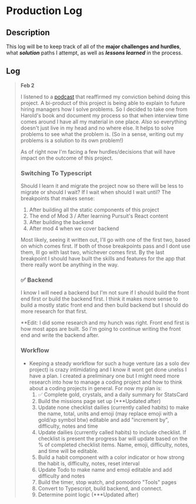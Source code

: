 # Production Log

## Description

This log will be to keep track of all of the **major challenges and hurdles**, what **_solution_** paths I attempt, as well as **_lessons learned_** in the process.

## Log

> **Feb 2**
>
> I listened to a [podcast](https://www.codenewbie.org/podcast/coding-bootcamps-coding-journeys) that reaffirmed my conviction behind doing this project. A bi-product of this project is being able to explain to future hiring managers how I solve problems. So I decided to take one from Harold's book and document my process so that when interview time comes around I have all my material in one place. _Also_ so everything doesn't just live in my head and no where else. It helps to solve problems to see what the problem is. (So in a sense, writing out my problems is a solution to its own problem!)
>
> As of right now I'm facing a few hurdles/decisions that will have impact on the outcome of this project.
>
> ### Switching To Typescript
>
> Should I learn it and migrate the project now so there will be less to migrate or should I wait? If I wait when should I wait until? The breakpoints that makes sense:
>
> 1.  After building all the static components of this project
> 1.  The end of Mod 3 / After learning Pursuit's React content
> 1.  After building the backend
> 1.  After mod 4 when we cover backend
>
> Most likely, seeing it written out, I'll go with one of the first two, based on which comes first. If both of those breakpoints pass and I dont use them, Ill go with last two, whichever comes first. By the last breakpoint I should have built the skills and features for the app that there really wont be anything in the way.
>
> ### ✅ Backend
>
> I know I will need a backend but I'm not sure if I should build the front end first or build the backend first. I think it makes more sense to build a mostly static front end and then build backend but I should do more research for that first.
>
> \*\*Edit: I did some research and my hunch was right. Front end first is how most apps are built. So I'm going to continue writing the front end and write the backend after.
>
> ### Workflow
>
> - Keeping a steady workflow for such a huge venture (as a solo dev project) is crazy intimidating and I know it wont get done unelss I have a plan. I created a preliminary one but I might need more research into how to manage a coding project and how to think about a coding projects in general. For now my plan is:
>   1.  ✅ Complete gold, crystals, and a daily summary for StatsCard
>   1.  Build the missions page set up (\*\*\*Updated after)
>   1.  Update none checklist dailies (currently called habits) to make the name, total, units and emoji (may replace emoji with a gold/xp symbol btw) editable and add "increment by", difficulty, notes and time
>   1.  Update dailies (currently called habits) to include checklist. If checklist is present the progress bar will update based on the % of completed checklist items. Name, emoji, difficulty, notes, and time will be editable.
>   1.  Build a habit component with a color indicator or how strong the habit is, difficulty, notes, reset interval
>   1.  Update Todo to make name and emoji editable and add difficulty and notes
>   1.  Build the timer, stop watch, and pomodoro "Tools" pages
>   1.  Convert to Typescript, build backend, and connect.
>   1.  Determine point logic (\*\*\*Updated after)

